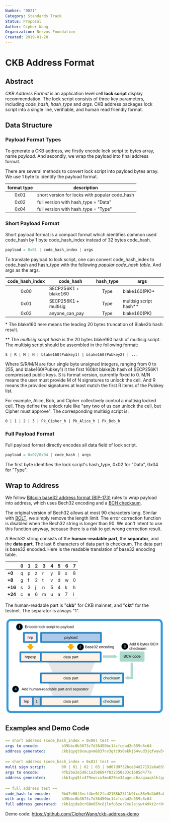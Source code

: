 ```yaml
---
Number: "0021"
Category: Standards Track
Status: Proposal
Author: Cipher Wang
Organization: Nervos Foundation
Created: 2019-01-20
---
```


# CKB Address Format

## Abstract

*CKB Address Format* is an application level cell **lock script** display recommendation. The lock script consists of three key parameters, including *code_hash*, *hash_type* and *args*. CKB address packages lock script into a single line, verifiable, and human read friendly format.

## Data Structure

### Payload Format Types

To generate a CKB address, we firstly encode lock script to bytes array, name *payload*. And secondly, we wrap the payload into final address format.

There are several methods to convert lock script into payload bytes array. We use 1 byte to identify the payload format.

| format type |                   description                  |
|:-----------:|------------------------------------------------|
|  0x01       | short version for locks with popular code_hash |
|  0x02       | full version with hash_type = "Data"           |
|  0x04       | full version with hash_type = "Type"           |

### Short Payload Format

Short payload format is a compact format which identifies common used code_hash by 1 byte code_hash_index instead of 32 bytes code_hash.

```c
payload = 0x01 | code_hash_index | args
```

To translate payload to lock script, one can convert code_hash_index to code_hash and hash_type with the following *popular code_hash table*. And args as the args.

| code_hash_index |        code_hash     |   hash_type  |          args           |
|:---------------:|----------------------|:------------:|-------------------------|
|      0x00       | SECP256K1 + blake160 |     Type     |  blake160(PK)*          |
|      0x01       | SECP256K1 + multisig |     Type     |  multisig script hash** |
|      0x02       | anyone_can_pay       |     Type     |  blake160(PK)           |

\* The blake160 here means the leading 20 bytes truncation of Blake2b hash result.

\*\* The *multisig script hash* is the 20 bytes blake160 hash of multisig script. The multisig script should be assembled in the following format:

```
S | R | M | N | blake160(Pubkey1) | blake160(Pubkey2) | ...
```

Where S/R/M/N are four single byte unsigned integers, ranging from 0 to 255, and blake160(Pubkey1) it the first 160bit blake2b hash of SECP256K1 compressed public keys. S is format version, currently fixed to 0. M/N means the user must provide M of N signatures to unlock the cell. And R means the provided signatures at least match the first R items of the Pubkey list.

For example, Alice, Bob, and Cipher collectively control a multisig locked cell. They define the unlock rule like "any two of us can unlock the cell, but Cipher must approve". The corresponding multisig script is:

```
0 | 1 | 2 | 3 | Pk_Cipher_h | Pk_Alice_h | Pk_Bob_h
```

### Full Payload Format

Full payload format directly encodes all data field of lock script.

```c
payload = 0x02/0x04 | code_hash | args
```

The first byte identifies the lock script's hash_type, 0x02 for "Data", 0x04 for "Type". 

## Wrap to Address

We follow [Bitcoin base32 address format (BIP-173)][bip173] rules to wrap payload into address, which uses Bech32 encoding and a [BCH checksum][bch].

The original version of Bech32 allows at most 90 characters long. Similar with [BOLT][BOLT_url], we simply remove the length limit. The error correction function is disabled when the Bech32 string is longer than 90. We don't intent to use this function anyway, because there is a risk to get wrong correction result.

A Bech32 string consists of the **human-readable part**, the **separator**, and the **data part**. The last 6 characters of data part is checksum. The data part is base32 encoded. Here is the readable translation of base32 encoding table.

|       |0|1|2|3|4|5|6|7|
|-------|-|-|-|-|-|-|-|-|
|**+0** |q|p|z|r|y|9|x|8|
|**+8** |g|f|2|t|v|d|w|0|
|**+16**|s|3|j|n|5|4|k|h|
|**+24**|c|e|6|m|u|a|7|l|

The human-readable part is "**ckb**" for CKB mainnet, and "**ckt**" for the testnet. The separator is always "1".

![](images/ckb-address.png)

## Examples and Demo Code

```yml
== short address (code_hash_index = 0x00) test ==
args to encode:          b39bbc0b3673c7d36450bc14cfcdad2d559c6c64
address generated:       ckb1qyqt8xaupvm8837nv3gtc9x0ekkj64vud3jqfwyw5v

== short address (code_hash_index = 0x01) test ==
multi sign script:       00 | 01 | 02 | 03 | bd07d9f32bce34d27152a6a0391d324f79aab854 | 094ee28566dff02a012a66505822a2fd67d668fb | 4643c241e59e81b7876527ebff23dfb24cf16482
args to encode:          4fb2be2e5d0c1a3b8694f832350a33c1685d477a
address generated:       ckb1qyq5lv479ewscx3ms620sv34pgeuz6zagaaqklhtgg

== full address test ==
code_hash to encode:     9bd7e06f3ecf4be0f2fcd2188b23f1b9fcc88e5d4b65a8637b17723bbda3cce8
with args to encode:     b39bbc0b3673c7d36450bc14cfcdad2d559c6c64
full address generated:  ckb1qjda0cr08m85hc8jlnfp3zer7xulejywt49kt2rr0vthywaa50xw3vumhs9nvu786dj9p0q5elx66t24n3kxgj53qks
```

Demo code: https://github.com/CipherWang/ckb-address-demo 

[bip173]: https://github.com/bitcoin/bips/blob/master/bip-0173.mediawiki

[bch]: https://en.wikipedia.org/wiki/BCH_code

[BOLT_url]: https://github.com/lightningnetwork/lightning-rfc/blob/master/11-payment-encoding.md

[multisig_code]: https://github.com/nervosnetwork/ckb-system-scripts/blob/master/c/secp256k1_blake160_multisig_all.c
